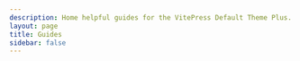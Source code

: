 ```yaml
---
description: Home helpful guides for the VitePress Default Theme Plus.
layout: page
title: Guides
sidebar: false
---
```


<script setup>
import {computed, onMounted} from 'vue';
import {defineClientComponent} from 'vitepress';
import {useCollection} from '@lando/vitepress-theme-default-plus';
import {
  VPLCollectionItems,
  VPLCollectionPage,
  VPLCollectionPageSection,
  VPLCollectionPageTags,
  VPLCollectionPageTitle,
} from '@lando/vitepress-theme-default-plus';

const guides = useCollection('guide');
const posts = useCollection('post');
const {hasItems, selectedTags} = useCollection();

const showGuides = computed(() => hasItems(guides.pages, selectedTags));
const showPosts = computed(() => hasItems(posts.pages, selectedTags));
</script>

<VPLCollectionPage>
  <VPLCollectionPageTitle>
    <template #title>
      ALL THE THINGS!
    </template>
    <template #lead>
      A mix of different collectons all on one page but organized in different sections!
    </template>
  </VPLCollectionPageTitle>

  <VPLCollectionPageTags v-model="selectedTags" />

  <VPLCollectionPageSection v-if="showGuides">
    <template #title>
      Guides
    </template>
    <template #lead>
      Guides are sort of like tutorial adjacent things but with a tighter vibe.
    </template>
    <template #items>
      <VPLCollectionItems
        :items="guides.pages"
        :tags="selectedTags"
      />
    </template>
  </VPLCollectionPageSection>

  <VPLCollectionPageSection v-if="showPosts">
    <template #title>
      Posts
    </template>
    <template #lead>
      Posts are sort of like a <em>hot-mess</em> of free-for-all anything-goes word-vomit pretending to be prose.
    </template>
    <template #items>
      <VPLCollectionItems
        more="date"
        :items="posts.pages"
        :tags="selectedTags"
      />
    </template>
  </VPLCollectionPageSection>
</VPLCollectionPage>
